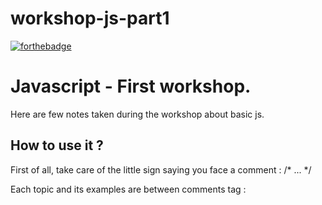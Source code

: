 # workshop-js-part1

[![forthebadge](https://forthebadge.com/images/badges/made-with-javascript.svg)](https://forthebadge.com)

# Javascript - First workshop. 

Here are few notes taken during the workshop about basic js. 

## How to use it ? 

First of all, take care of the little sign saying you face a comment : /* ... */

Each topic and its examples are between comments tag : 
